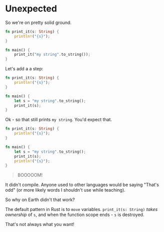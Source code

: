 # Unexpected

So we're on pretty solid ground.

```rust
fn print_it(s: String) {
    println!("{s}");
}

fn main() {
    print_it("my string".to_string());
}
```

Let's add a a step:

```rust
fn print_it(s: String) {
    println!("{s}");
}

fn main() {
    let s = "my string".to_string();
    print_it(s);
}
```

Ok - so that still prints `my string`. You'd expect that.

```rust
fn print_it(s: String) {
    println!("{s}");
}

fn main() {
    let s = "my string".to_string();
    print_it(s);
    println!("{s}");
}
```

> BOOOOOM!

It didn't compile. Anyone used to other languages would be saying "That's odd" (or more likely words I shouldn't use while teaching).

So why on Earth didn't that work?

The default pattern in Rust is to `move` variables. `print_it(s: String)` *takes ownership* of `s`, and when the function scope ends - `s` is destroyed.

That's not always what you want!